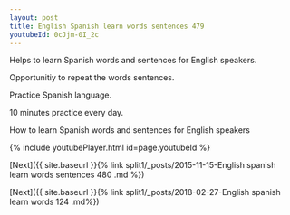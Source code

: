 ```yaml
---
layout: post
title: English Spanish learn words sentences 479 
youtubeId: 0cJjm-0I_2c
---
```

 
 
Helps to learn Spanish words and sentences for English speakers.

Opportunitiy to repeat the words sentences. 

Practice Spanish language. 
 
10 minutes practice every day. 
 
How to learn Spanish words and sentences for English speakers 
 
{% include youtubePlayer.html id=page.youtubeId %}

[Next]({{ site.baseurl }}{% link split1/_posts/2015-11-15-English spanish learn words sentences 480 .md %})
 
[Next]({{ site.baseurl }}{% link  split1/_posts/2018-02-27-English spanish learn words 124 .md%})
 
